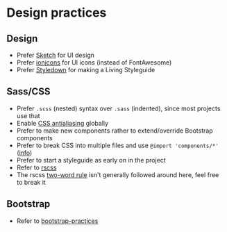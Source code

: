 # Design practices

## Design

- Prefer [Sketch](http://bohemiancoding.com/sketch/) for UI design
- Prefer [ionicons](http://ionicons.com/) for UI icons (instead of FontAwesome)
- Prefer [Styledown](https://github.com/styledown/styledown) for making a Living Styleguide

## Sass/CSS

- Prefer `.scss` (nested) syntax over `.sass` (indented), since most projects use that
- Enable [CSS antialiasing](http://ricostacruz.com/cheatsheets/css-antialias) globally
- Prefer to make new components rather to extend/override Bootstrap components
- Prefer to break CSS into multiple files and use `@import 'components/*'` ([info](https://github.com/rstacruz/rscss#one-component-per-file))
- Prefer to start a styleguide as early on in the project
- Refer to [rscss](https://github.com/rstacruz/rscss)
- The rscss [two-word rule](https://github.com/rstacruz/rscss#naming-components) isn't generally followed around here, feel free to break it

## Bootstrap

- Refer to [bootstrap-practices](https://github.com/rstacruz/bootstrap-practices)
